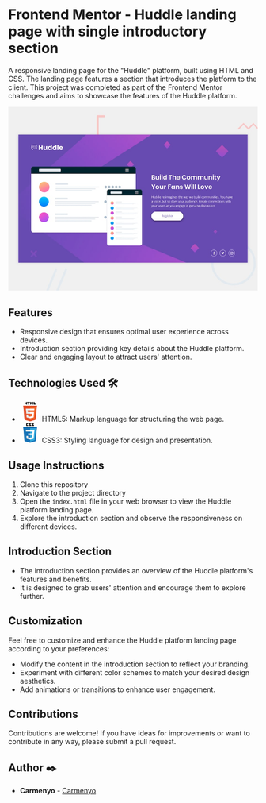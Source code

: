 # Frontend Mentor - Huddle landing page with single introductory section

A responsive landing page for the "Huddle" platform, built using HTML and CSS. The landing page features a section that introduces the platform to the client. This project was completed as part of the Frontend Mentor challenges and aims to showcase the features of the Huddle platform.

![Design preview for the Huddle landing page with single introductory section](./design/desktop-preview.jpg)

## Features

- Responsive design that ensures optimal user experience across devices.
- Introduction section providing key details about the Huddle platform.
- Clear and engaging layout to attract users' attention.

## Technologies Used 🛠️

- <img src="https://raw.githubusercontent.com/devicons/devicon/master/icons/html5/html5-original-wordmark.svg" alt="html5" width="40" height="40"/> HTML5: Markup language for structuring the web page.
- <img src="https://raw.githubusercontent.com/devicons/devicon/master/icons/css3/css3-original-wordmark.svg" alt="css3" width="40" height="40"/> CSS3: Styling language for design and presentation.

## Usage Instructions

1. Clone this repository 
2. Navigate to the project directory
3. Open the `index.html` file in your web browser to view the Huddle platform landing page.
4. Explore the introduction section and observe the responsiveness on different devices.

## Introduction Section

- The introduction section provides an overview of the Huddle platform's features and benefits.
- It is designed to grab users' attention and encourage them to explore further.

## Customization

Feel free to customize and enhance the Huddle platform landing page according to your preferences:

- Modify the content in the introduction section to reflect your branding.
- Experiment with different color schemes to match your desired design aesthetics.
- Add animations or transitions to enhance user engagement.

## Contributions

Contributions are welcome! If you have ideas for improvements or want to contribute in any way, please submit a pull request.

## Author ✒️

- **Carmenyo** - [Carmenyo](https://github.com/carmenyo)
